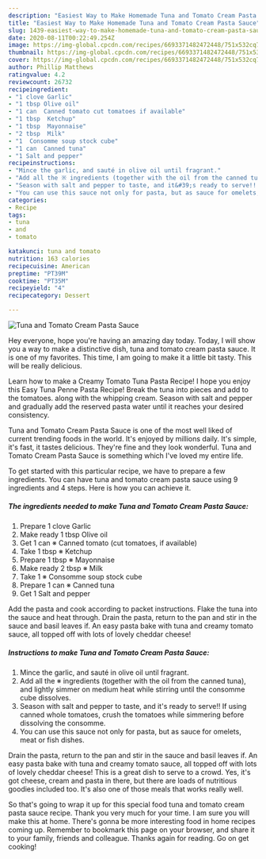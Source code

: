 ```yaml
---
description: "Easiest Way to Make Homemade Tuna and Tomato Cream Pasta Sauce"
title: "Easiest Way to Make Homemade Tuna and Tomato Cream Pasta Sauce"
slug: 1439-easiest-way-to-make-homemade-tuna-and-tomato-cream-pasta-sauce
date: 2020-08-11T00:22:49.254Z
image: https://img-global.cpcdn.com/recipes/6693371482472448/751x532cq70/tuna-and-tomato-cream-pasta-sauce-recipe-main-photo.jpg
thumbnail: https://img-global.cpcdn.com/recipes/6693371482472448/751x532cq70/tuna-and-tomato-cream-pasta-sauce-recipe-main-photo.jpg
cover: https://img-global.cpcdn.com/recipes/6693371482472448/751x532cq70/tuna-and-tomato-cream-pasta-sauce-recipe-main-photo.jpg
author: Phillip Matthews
ratingvalue: 4.2
reviewcount: 26732
recipeingredient:
- "1 clove Garlic"
- "1 tbsp Olive oil"
- "1 can  Canned tomato cut tomatoes if available"
- "1 tbsp  Ketchup"
- "1 tbsp  Mayonnaise"
- "2 tbsp  Milk"
- "1  Consomme soup stock cube"
- "1 can  Canned tuna"
- "1 Salt and pepper"
recipeinstructions:
- "Mince the garlic, and sauté in olive oil until fragrant."
- "Add all the ※ ingredients (together with the oil from the canned tuna), and lightly simmer on medium heat while stirring until the consomme cube dissolves."
- "Season with salt and pepper to taste, and it&#39;s ready to serve!! If using canned whole tomatoes, crush the tomatoes while simmering before dissolving the consomme."
- "You can use this sauce not only for pasta, but as sauce for omelets, meat or fish dishes."
categories:
- Recipe
tags:
- tuna
- and
- tomato

katakunci: tuna and tomato 
nutrition: 163 calories
recipecuisine: American
preptime: "PT39M"
cooktime: "PT35M"
recipeyield: "4"
recipecategory: Dessert

---
```



![Tuna and Tomato Cream Pasta Sauce](https://img-global.cpcdn.com/recipes/6693371482472448/751x532cq70/tuna-and-tomato-cream-pasta-sauce-recipe-main-photo.jpg)

Hey everyone, hope you're having an amazing day today. Today, I will show you a way to make a distinctive dish, tuna and tomato cream pasta sauce. It is one of my favorites. This time, I am going to make it a little bit tasty. This will be really delicious.

Learn how to make a Creamy Tomato Tuna Pasta Recipe! I hope you enjoy this Easy Tuna Penne Pasta Recipe! Break the tuna into pieces and add to the tomatoes. along with the whipping cream. Season with salt and pepper and gradually add the reserved pasta water until it reaches your desired consistency.

Tuna and Tomato Cream Pasta Sauce is one of the most well liked of current trending foods in the world. It's enjoyed by millions daily. It's simple, it's fast, it tastes delicious. They're fine and they look wonderful. Tuna and Tomato Cream Pasta Sauce is something which I've loved my entire life.


To get started with this particular recipe, we have to prepare a few ingredients. You can have tuna and tomato cream pasta sauce using 9 ingredients and 4 steps. Here is how you can achieve it.

<!--inarticleads1-->

##### The ingredients needed to make Tuna and Tomato Cream Pasta Sauce:

1. Prepare 1 clove Garlic
1. Make ready 1 tbsp Olive oil
1. Get 1 can ※ Canned tomato (cut tomatoes, if available)
1. Take 1 tbsp ※ Ketchup
1. Prepare 1 tbsp ※ Mayonnaise
1. Make ready 2 tbsp ※ Milk
1. Take 1 ※ Consomme soup stock cube
1. Prepare 1 can ※ Canned tuna
1. Get 1 Salt and pepper


Add the pasta and cook according to packet instructions. Flake the tuna into the sauce and heat through. Drain the pasta, return to the pan and stir in the sauce and basil leaves if. An easy pasta bake with tuna and creamy tomato sauce, all topped off with lots of lovely cheddar cheese! 

<!--inarticleads2-->

##### Instructions to make Tuna and Tomato Cream Pasta Sauce:

1. Mince the garlic, and sauté in olive oil until fragrant.
1. Add all the ※ ingredients (together with the oil from the canned tuna), and lightly simmer on medium heat while stirring until the consomme cube dissolves.
1. Season with salt and pepper to taste, and it&#39;s ready to serve!! If using canned whole tomatoes, crush the tomatoes while simmering before dissolving the consomme.
1. You can use this sauce not only for pasta, but as sauce for omelets, meat or fish dishes.


Drain the pasta, return to the pan and stir in the sauce and basil leaves if. An easy pasta bake with tuna and creamy tomato sauce, all topped off with lots of lovely cheddar cheese! This is a great dish to serve to a crowd. Yes, it&#39;s got cheese, cream and pasta in there, but there are loads of nutritious goodies included too. It&#39;s also one of those meals that works really well. 

So that's going to wrap it up for this special food tuna and tomato cream pasta sauce recipe. Thank you very much for your time. I am sure you will make this at home. There's gonna be more interesting food in home recipes coming up. Remember to bookmark this page on your browser, and share it to your family, friends and colleague. Thanks again for reading. Go on get cooking!
